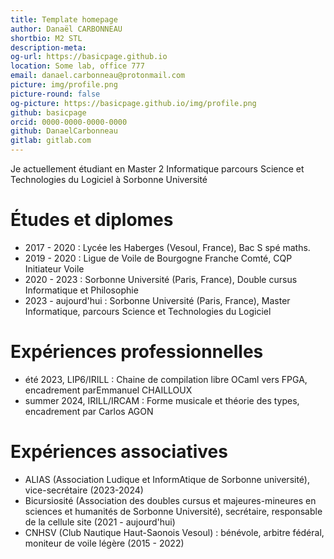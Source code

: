 ```yaml
---
title: Template homepage
author: Danaël CARBONNEAU
shortbio: M2 STL
description-meta: 
og-url: https://basicpage.github.io
location: Some lab, office 777
email: danael.carbonneau@protonmail.com
picture: img/profile.png
picture-round: false
og-picture: https://basicpage.github.io/img/profile.png
github: basicpage
orcid: 0000-0000-0000-0000
github: DanaelCarbonneau
gitlab: gitlab.com
---
```

Je actuellement étudiant en Master 2 Informatique parcours Science et Technologies du Logiciel à Sorbonne Université



# Études et diplomes

- 2017 - 2020 : Lycée les Haberges (Vesoul, France), Bac S spé maths.
- 2019 - 2020 : Ligue de Voile de Bourgogne Franche Comté, CQP Initiateur Voile
- 2020 - 2023 : Sorbonne Université (Paris, France), Double cursus Informatique et Philosophie
- 2023 - aujourd'hui : Sorbonne Université (Paris, France), Master Informatique, parcours Science et Technologies du Logiciel

# Expériences professionnelles

- été 2023, LIP6/IRILL : Chaine de compilation libre OCaml vers FPGA, encadrement parEmmanuel CHAILLOUX
- summer 2024, IRILL/IRCAM : Forme musicale et théorie des types, encadrement par Carlos AGON


# Expériences associatives

- ALIAS (Association Ludique et InformAtique de Sorbonne université), vice-secrétaire (2023-2024)
- Bicursiosité (Association des doubles cursus et majeures-mineures en sciences et humanités de Sorbonne Université), secrétaire, responsable de la cellule site (2021 - aujourd'hui)
- CNHSV (Club Nautique Haut-Saonois Vesoul) : bénévole, arbitre fédéral, moniteur de voile légère (2015 - 2022)
